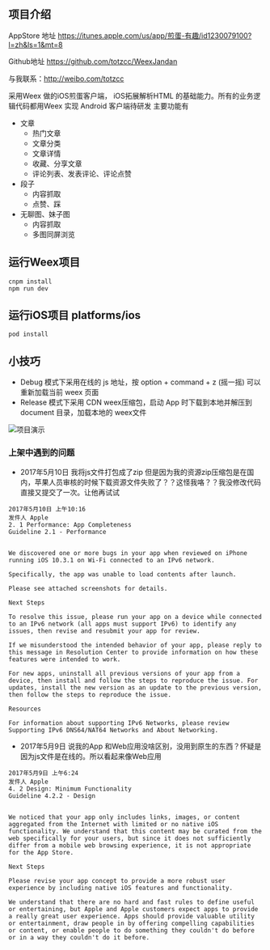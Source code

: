 ## 项目介绍
AppStore 地址
https://itunes.apple.com/us/app/煎蛋-有趣/id1230079100?l=zh&ls=1&mt=8

Github地址
https://github.com/totzcc/WeexJandan

与我联系：http://weibo.com/totzcc

采用Weex 做的iOS煎蛋客户端，
iOS拓展解析HTML 的基础能力。所有的业务逻辑代码都用Weex 实现
Android 客户端待研发
主要功能有
  - 文章
    - 热门文章
    - 文章分类
    - 文章详情
    - 收藏、分享文章
    - 评论列表、发表评论、评论点赞
  - 段子
    - 内容抓取
    - 点赞、踩
  - 无聊图、妹子图
    - 内容抓取
    - 多图同屏浏览

## 运行Weex项目

```
cnpm install
npm run dev
```

## 运行iOS项目 platforms/ios

```
pod install
```

## 小技巧
- Debug 模式下采用在线的 js 地址，按 option + command + z (摇一摇) 可以重新加载当前 weex 页面
- Release 模式下采用 CDN weex压缩包，启动 App 时下载到本地并解压到 document 目录，加载本地的 weex文件

![项目演示](http://i2.muimg.com/588926/68762976de9614db.gif)





### 上架中遇到的问题
- 2017年5月10日 我将js文件打包成了zip 但是因为我的资源zip压缩包是在国内，苹果人员审核的时候下载资源文件失败了？？这怪我咯？？我没修改代码直接又提交了一次。让他再试试

```
2017年5月10日 上午10:16
发件人 Apple
2. 1 Performance: App Completeness
Guideline 2.1 - Performance


We discovered one or more bugs in your app when reviewed on iPhone running iOS 10.3.1 on Wi-Fi connected to an IPv6 network.

Specifically, the app was unable to load contents after launch.

Please see attached screenshots for details.

Next Steps

To resolve this issue, please run your app on a device while connected to an IPv6 network (all apps must support IPv6) to identify any issues, then revise and resubmit your app for review.

If we misunderstood the intended behavior of your app, please reply to this message in Resolution Center to provide information on how these features were intended to work.

For new apps, uninstall all previous versions of your app from a device, then install and follow the steps to reproduce the issue. For updates, install the new version as an update to the previous version, then follow the steps to reproduce the issue.

Resources

For information about supporting IPv6 Networks, please review Supporting IPv6 DNS64/NAT64 Networks and About Networking.

```

- 2017年5月9日 说我的App 和Web应用没啥区别，没用到原生的东西？怀疑是因为js文件是在线的。所以看起来像Web应用

```
2017年5月9日 上午6:24
发件人 Apple
4. 2 Design: Minimum Functionality
Guideline 4.2.2 - Design


We noticed that your app only includes links, images, or content aggregated from the Internet with limited or no native iOS functionality. We understand that this content may be curated from the web specifically for your users, but since it does not sufficiently differ from a mobile web browsing experience, it is not appropriate for the App Store.

Next Steps

Please revise your app concept to provide a more robust user experience by including native iOS features and functionality.

We understand that there are no hard and fast rules to define useful or entertaining, but Apple and Apple customers expect apps to provide a really great user experience. Apps should provide valuable utility or entertainment, draw people in by offering compelling capabilities or content, or enable people to do something they couldn't do before or in a way they couldn't do it before.


```
